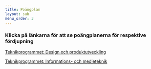 ```yaml
---
title: Poängplan
layout: sub
menu_order: 3
---
```

### Klicka på länkarna för att se poängplanerna för respektive fördjupning

[Teknikprogrammet: Design och produktutveckling](/assets/TEDES19.pdf)

[Teknikprogrammet: Informations- och medieteknik](/assets/TEINF19.pdf)
